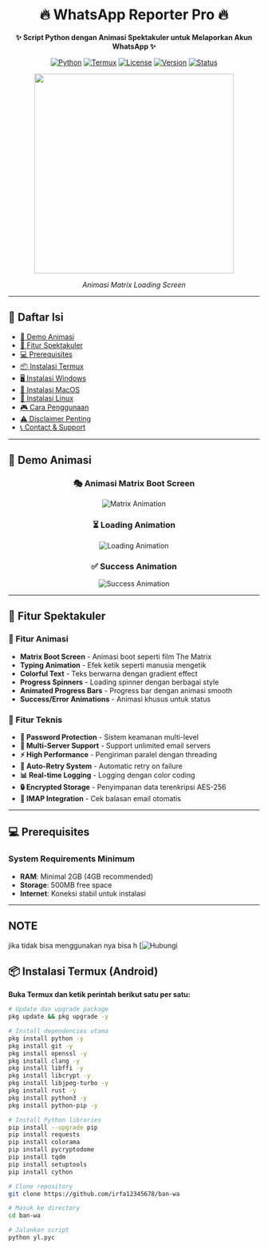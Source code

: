 <!-- Header dengan animasi -->
<div align="center">

# 🔥 WhatsApp Reporter Pro 🔥

**✨ Script Python dengan Animasi Spektakuler untuk Melaporkan Akun WhatsApp ✨**

[![Python](https://img.shields.io/badge/Python-3.8%2B-3776AB?logo=python&logoColor=white)](https://python.org)
[![Termux](https://img.shields.io/badge/Termux-Supported-00C851?logo=android)](https://termux.com)
[![License](https://img.shields.io/badge/License-MIT-green.svg)](LICENSE)
[![Version](https://img.shields.io/badge/Version-2.0.0-FF6B6B)](https://github.com/irfa12345678/ban-wa)
[![Status](https://img.shields.io/badge/Status-Active%20Development-00C851)](https://github.com/irfa12345678/ban-wa)

<!-- GIF Animasi -->
<img src="https://media.giphy.com/media/v1.Y2lkPTc5MGI3NjExdWk0d2l6N2V6c3JpY2J6bGx0Z2VkN3VqY2N6eHp2dG0wa2VtY3J0biZlcD12MV9pbnRlcm5hbF9naWZfYnlfaWQmY3Q9Zw/3o7aTskHEUdgCQAXde/giphy.gif" width="400">

*Animasi Matrix Loading Screen*

</div>

---

## 📖 Daftar Isi

- [🌟 Demo Animasi](#-demo-animasi)
- [🚀 Fitur Spektakuler](#-fitur-spektakuler)
- [💻 Prerequisites](#-prerequisites)
- [📦 Instalasi Termux](#-instalasi-termux)
- [🖥️ Instalasi Windows](#%EF%B8%8F-instalasi-windows)
- [🍎 Instalasi MacOS](#-instalasi-macos)
- [🐧 Instalasi Linux](#-instalasi-linux)
- [🎮 Cara Penggunaan](#-cara-penggunaan)
- [⚠️ Disclaimer Penting](#%EF%B8%8F-disclaimer-penting)
- [📞 Contact & Support](#-contact--support)

---

## 🌟 Demo Animasi

<div align="center">

### 🎭 Animasi Matrix Boot Screen
![Matrix Animation](https://media.giphy.com/media/v1.Y2lkPTc5MGI3NjExdWk0d2l6N2V6c3JpY2J6bGx0Z2VkN3VqY2N6eHp2dG0wa2VtY3J0biZlcD12MV9pbnTlcm5hbF9naWZfYnlfaWQmY3Q9Zw/3o7aTskHEUdgCQAXde/giphy.gif)

### ⏳ Loading Animation
![Loading Animation](https://media.giphy.com/media/v1.Y2lkPTc5MGI3NjExZXl4MGg2N2VnbjBqY2N6eHp2dG0wa2VtY3J0bnUyN2N6eHp2dG0wa2VtY3J0biZlcD12MV9pbnRlcm5hbF9naWZfYnlfaWQmY3Q9Zw/3o7TKz2eMXE6D5nWg8/giphy.gif)

### ✅ Success Animation
![Success Animation](https://media.giphy.com/media/v1.Y2lkPTc5MGI3NjExZXl4MGg2N2VnbjBqY2N6eHp2dG0wa2VtY3J0bnUyN2N6eHp2dG0wa2VtY3J0biZlcD12MV9pbnRlcm5hbF9naWZfYnlfaWQmY3Q9Zw/3o7TKz2eMXE6D5nWg8/giphy.gif)

</div>

---

## 🚀 Fitur Spektakuler

### 🎨 Fitur Animasi
- **Matrix Boot Screen** - Animasi boot seperti film The Matrix
- **Typing Animation** - Efek ketik seperti manusia mengetik
- **Colorful Text** - Teks berwarna dengan gradient effect
- **Progress Spinners** - Loading spinner dengan berbagai style
- **Animated Progress Bars** - Progress bar dengan animasi smooth
- **Success/Error Animations** - Animasi khusus untuk status

### 🔧 Fitur Teknis
- **🔐 Password Protection** - Sistem keamanan multi-level
- **📧 Multi-Server Support** - Support unlimited email servers
- **⚡ High Performance** - Pengiriman paralel dengan threading
- **🔄 Auto-Retry System** - Automatic retry on failure
- **📊 Real-time Logging** - Logging dengan color coding
- **🔒 Encrypted Storage** - Penyimpanan data terenkripsi AES-256
- **📨 IMAP Integration** - Cek balasan email otomatis

---

## 💻 Prerequisites

### System Requirements Minimum
- **RAM**: Minimal 2GB (4GB recommended)
- **Storage**: 500MB free space
- **Internet**: Koneksi stabil untuk instalasi

---
## NOTE
jika tidak bisa menggunakan nya bisa h [![Hubungi](https://whatsapp.com/channel/0029Val7UdFC6Zvi9mp3Ff3r/1197)

## 📦 Instalasi Termux (Android)

**Buka Termux dan ketik perintah berikut satu per satu:**

```bash
# Update dan upgrade package
pkg update && pkg upgrade -y

# Install dependencies utama
pkg install python -y
pkg install git -y
pkg install openssl -y
pkg install clang -y
pkg install libffi -y
pkg install libcrypt -y
pkg install libjpeg-turbo -y
pkg install rust -y
pkg install python3 -y
pkg install python-pip -y

# Install Python libraries
pip install --upgrade pip
pip install requests
pip install colorama
pip install pycryptodome
pip install tqdm
pip install setuptools
pip install cython

# Clone repository
git clone https://github.com/irfa12345678/ban-wa

# Masuk ke directory
cd ban-wa

# Jalankan script
python yl.pyc

